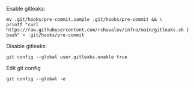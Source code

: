 Enable gitleaks:
```
mv .git/hooks/pre-commit.sample .git/hooks/pre-commit && \
printf "curl https://raw.githubusercontent.com/rshuvalov/infra/main/gitleaks.sh | bash" > .git/hooks/pre-commit
```
Disable gitleaks:
```
git config --global user.gitleaks.enable true
```

Edit git config
```
git config --global -e
```
